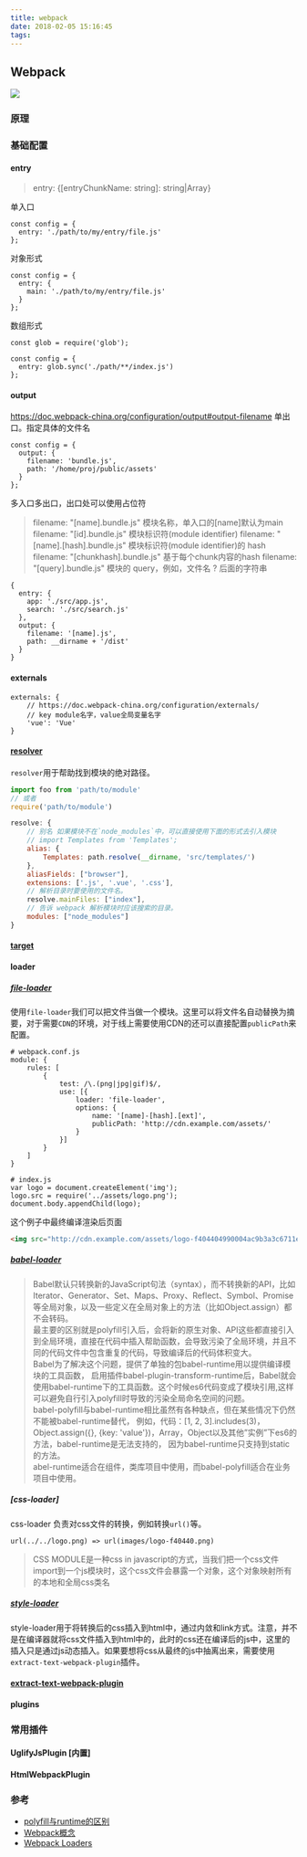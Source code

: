 ```yaml
---
title: webpack
date: 2018-02-05 15:16:45
tags: 
---
```

## Webpack 
![](/images/QQ20180111-103710@2x.jpg)
### 原理

### 基础配置
#### entry
> entry: {[entryChunkName: string]: string|Array<string>}

单入口
```
const config = {
  entry: './path/to/my/entry/file.js'
};
```

对象形式
```
const config = {
  entry: {
    main: './path/to/my/entry/file.js'
  }
};
```

数组形式
```
const glob = require('glob');

const config = {
  entry: glob.sync('./path/**/index.js')
};
```

#### output
<https://doc.webpack-china.org/configuration/output#output-filename>
单出口。指定具体的文件名
```
const config = {
  output: {
    filename: 'bundle.js',
    path: '/home/proj/public/assets'
  }
};
```

多入口多出口，出口处可以使用占位符
> filename: "[name].bundle.js" 模块名称，单入口的[name]默认为main
> filename: "[id].bundle.js" 模块标识符(module identifier)
> filename: "[name].[hash].bundle.js" 模块标识符(module identifier)的 hash
> filename: "[chunkhash].bundle.js" 基于每个chunk内容的hash
> filename: "[query].bundle.js" 模块的 query，例如，文件名 ? 后面的字符串
```
{
  entry: {
    app: './src/app.js',
    search: './src/search.js'
  },
  output: {
    filename: '[name].js',
    path: __dirname + '/dist'
  }
}

```

#### externals
```
externals: {
    // https://doc.webpack-china.org/configuration/externals/
    // key module名字，value全局变量名字
    'vue': 'Vue'
}
```

#### [resolver](https://doc.webpack-china.org/configuration/resolve/#resolve-modules)

`resolver`用于帮助找到模块的绝对路径。

```JavaScript
import foo from 'path/to/module'
// 或者
require('path/to/module')
```


```JavaScript
resolve: {
    // 别名 如果模块不在`node_modules`中，可以直接使用下面的形式去引入模块
    // import Templates from 'Templates';
    alias: {
        Templates: path.resolve(__dirname, 'src/templates/')
    },
    aliasFields: ["browser"],
    extensions: ['.js', '.vue', '.css'],
    // 解析目录时要使用的文件名。
    resolve.mainFiles: ["index"],
    // 告诉 webpack 解析模块时应该搜索的目录。
    modules: ["node_modules"]
} 
```

#### [target](https://doc.webpack-china.org/concepts/targets/)

#### loader
##### [file-loader](https://github.com/webpack-contrib/file-loader)
使用`file-loader`我们可以把文件当做一个模块。这里可以将文件名自动替换为摘要，对于需要`CDN`的环境，对于线上需要使用CDN的还可以直接配置`publicPath`来配置。
```
# webpack.conf.js
module: {
    rules: [
        {
            test: /\.(png|jpg|gif)$/,
            use: [{
                loader: 'file-loader',
                options: {
                    name: '[name]-[hash].[ext]',
                    publicPath: 'http://cdn.example.com/assets/'
                }
            }]
        }
    ]
}

# index.js 
var logo = document.createElement('img');
logo.src = require('../assets/logo.png');
document.body.appendChild(logo);
```
这个例子中最终编译渲染后页面
``` html
<img src="http://cdn.example.com/assets/logo-f404404990004ac9b3a3c6711e81f94b.png">
```

##### [babel-loader](https://doc.webpack-china.org/loaders/babel-loader/)


> Babel默认只转换新的JavaScript句法（syntax），而不转换新的API，比如Iterator、Generator、Set、Maps、Proxy、Reflect、Symbol、Promise等全局对象，以及一些定义在全局对象上的方法（比如Object.assign）都不会转码。    
> 最主要的区别就是polyfill引入后，会将新的原生对象、API这些都直接引入到全局环境，直接在代码中插入帮助函数，会导致污染了全局环境，并且不同的代码文件中包含重复的代码，导致编译后的代码体积变大。    
> Babel为了解决这个问题，提供了单独的包babel-runtime用以提供编译模块的工具函数， 启用插件babel-plugin-transform-runtime后，Babel就会使用babel-runtime下的工具函数。这个时候es6代码变成了模块引用,这样可以避免自行引入polyfill时导致的污染全局命名空间的问题。    
> babel-polyfill与babel-runtime相比虽然有各种缺点，但在某些情况下仍然不能被babel-runtime替代， 例如，代码：[1, 2, 3].includes(3)，Object.assign({}, {key: 'value'})，Array，Object以及其他”实例”下es6的方法，babel-runtime是无法支持的， 因为babel-runtime只支持到static的方法。    
> abel-runtime适合在组件，类库项目中使用，而babel-polyfill适合在业务项目中使用。    

##### [css-loader]
css-loader 负责对css文件的转换，例如转换`url()`等。
```
url(../../logo.png) => url(images/logo-f40440.png)
```

> CSS MODULE是一种css in javascript的方式，当我们把一个css文件import到一个js模块时，这个css文件会暴露一个对象，这个对象映射所有的本地和全局css类名

##### [style-loader](https://doc.webpack-china.org/loaders/style-loader/)
style-loader用于将转换后的css插入到html中，通过内敛和link方式。注意，并不是在编译器就将css文件插入到html中的，此时的css还在编译后的js中，这里的插入只是通过js动态插入。如果要想将css从最终的js中抽离出来，需要使用`extract-text-webpack-plugin`插件。



#### [extract-text-webpack-plugin]()

#### plugins

### 常用插件
#### UglifyJsPlugin [内置]

#### HtmlWebpackPlugin



### 参考
- [polyfill与runtime的区别](https://github.com/ToPeas/blog/issues/2)
- [Webpack概念](https://doc.webpack-china.org/concepts/)
- [Webpack Loaders](https://doc.webpack-china.org/loaders)